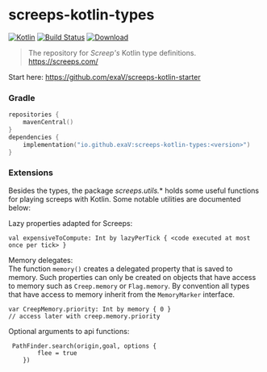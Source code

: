 # screeps-kotlin-types

[ ![Kotlin](https://img.shields.io/badge/Kotlin-1.4.10-blue.svg)](http://kotlinlang.org) 
[![Build Status](https://travis-ci.org/exaV/screeps-kotlin-types.svg?branch=master)](https://travis-ci.org/exaV/screeps-kotlin-types)
[ ![Download](https://api.bintray.com/packages/exav/screeps-kotlin/screeps-kotlin-types/images/download.svg) ](https://bintray.com/exav/screeps-kotlin/screeps-kotlin-types/_latestVersion)
> The repository for *Screep's* Kotlin type definitions. https://screeps.com/

Start here: https://github.com/exaV/screeps-kotlin-starter

### Gradle

``` Kotlin
repositories {
    mavenCentral()
}
dependencies {
    implementation("io.github.exaV:screeps-kotlin-types:<version>")
}

```
          
### Extensions

Besides the types, 
the package *screeps.utils.** holds some useful functions for playing screeps with Kotlin.
Some notable utilities are documented below:

Lazy properties adapted for Screeps:

    val expensiveToCompute: Int by lazyPerTick { <code executed at most once per tick> }
        

Memory delegates:  
The function `memory()` creates a delegated property that is saved to memory. 
Such properties can only be created on objects that have access to memory such as `Creep.memory` or `Flag.memory`.
By convention all types that have access to memory inherit from the `MemoryMarker` interface.

    var CreepMemory.priority: Int by memory { 0 }
    // access later with creep.memory.priority
     

Optional arguments to api functions:

     PathFinder.search(origin,goal, options {
            flee = true
        })
